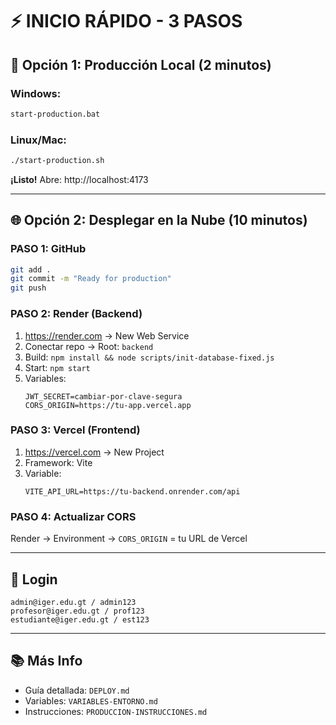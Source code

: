 # ⚡ INICIO RÁPIDO - 3 PASOS

## 🎯 Opción 1: Producción Local (2 minutos)

### Windows:
```bash
start-production.bat
```

### Linux/Mac:
```bash
./start-production.sh
```

**¡Listo!** Abre: http://localhost:4173

---

## 🌐 Opción 2: Desplegar en la Nube (10 minutos)

### PASO 1: GitHub
```bash
git add .
git commit -m "Ready for production"
git push
```

### PASO 2: Render (Backend)
1. https://render.com → New Web Service
2. Conectar repo → Root: `backend`
3. Build: `npm install && node scripts/init-database-fixed.js`
4. Start: `npm start`
5. Variables:
   ```
   JWT_SECRET=cambiar-por-clave-segura
   CORS_ORIGIN=https://tu-app.vercel.app
   ```

### PASO 3: Vercel (Frontend)
1. https://vercel.com → New Project
2. Framework: Vite
3. Variable:
   ```
   VITE_API_URL=https://tu-backend.onrender.com/api
   ```

### PASO 4: Actualizar CORS
Render → Environment → `CORS_ORIGIN` = tu URL de Vercel

---

## 🔐 Login

```
admin@iger.edu.gt / admin123
profesor@iger.edu.gt / prof123
estudiante@iger.edu.gt / est123
```

---

## 📚 Más Info

- Guía detallada: `DEPLOY.md`
- Variables: `VARIABLES-ENTORNO.md`
- Instrucciones: `PRODUCCION-INSTRUCCIONES.md`
